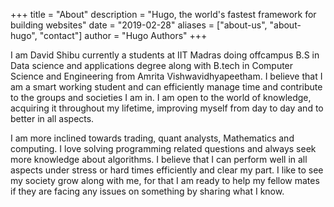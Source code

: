 +++
title = "About"
description = "Hugo, the world's fastest framework for building websites"
date = "2019-02-28"
aliases = ["about-us", "about-hugo", "contact"]
author = "Hugo Authors"
+++

I am David Shibu currently a students at IIT Madras doing offcampus B.S in Data science and applications degree along with B.tech in Computer Science and Engineering from Amrita Vishwavidhyapeetham.
I believe that I am a smart working student and can efficiently manage time and contribute to the groups and societies I am in. I am open to the world of knowledge, acquiring it throughout my lifetime,
improving myself from day to day and to better in all aspects. <br>


I am more inclined towards trading, quant analysts, Mathematics and computing. I love solving programming related questions and always seek more knowledge about algorithms. 
I believe that I can perform well in all aspects under stress or hard times efficiently and clear my part. I like to see my society grow along with me, for that I am ready to help my fellow mates if they are facing any issues on something by sharing what I know. 
